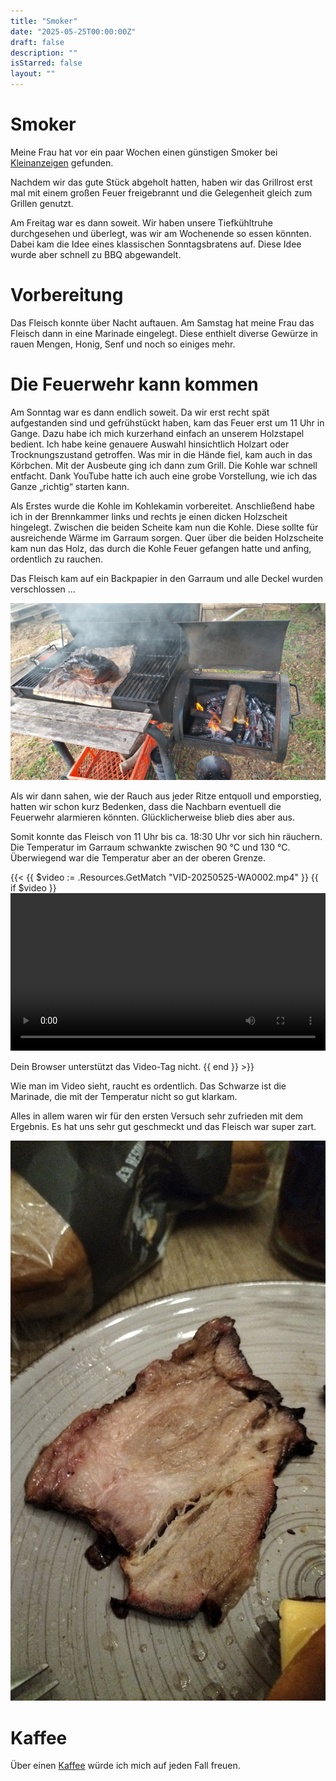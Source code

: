 ```yaml
---
title: "Smoker"
date: "2025-05-25T00:00:00Z"
draft: false
description: ""
isStarred: false
layout: ""
---
```


# Smoker

Meine Frau hat vor ein paar Wochen einen günstigen Smoker bei
[Kleinanzeigen](https://kleinanzeigen.de)
gefunden.

Nachdem wir das gute Stück abgeholt hatten, haben wir das
Grillrost erst mal mit einem großen Feuer freigebrannt
und die Gelegenheit gleich zum Grillen genutzt.

Am Freitag war es dann soweit. Wir haben unsere Tiefkühltruhe
durchgesehen und überlegt, was wir am Wochenende so
essen könnten.
Dabei kam die Idee eines klassischen Sonntagsbratens auf.
Diese Idee wurde aber schnell zu BBQ abgewandelt.

# Vorbereitung

Das Fleisch konnte über Nacht auftauen. Am Samstag hat meine Frau
das Fleisch dann in eine Marinade eingelegt.
Diese enthielt diverse Gewürze in rauen Mengen, Honig, Senf und
noch so einiges mehr.

# Die Feuerwehr kann kommen

Am Sonntag war es dann endlich soweit.
Da wir erst recht spät aufgestanden sind und gefrühstückt haben,
kam das Feuer erst um 11 Uhr in Gange.
Dazu habe ich mich kurzerhand einfach an unserem Holzstapel bedient.
Ich habe keine genauere Auswahl hinsichtlich Holzart oder Trocknungszustand getroffen.
Was mir in die Hände fiel, kam auch in das Körbchen.
Mit der Ausbeute ging ich dann zum Grill.
Die Kohle war schnell entfacht.
Dank YouTube hatte ich auch eine grobe Vorstellung, wie ich das Ganze
„richtig“ starten kann.

Als Erstes wurde die Kohle im Kohlekamin vorbereitet.
Anschließend habe ich in der Brennkammer links und rechts je einen dicken
Holzscheit hingelegt. Zwischen die beiden Scheite kam nun die Kohle.
Diese sollte für ausreichende Wärme im Garraum sorgen.
Quer über die beiden Holzscheite kam nun das Holz, das durch die Kohle
Feuer gefangen hatte und anfing, ordentlich zu rauchen.

Das Fleisch kam auf ein Backpapier in den Garraum und alle Deckel wurden
verschlossen ...

![Der Grill voll in Gange](./grill.jpg)

Als wir dann sahen, wie der Rauch aus jeder Ritze entquoll und emporstieg,
hatten wir schon kurz Bedenken, dass die Nachbarn eventuell die Feuerwehr
alarmieren könnten. Glücklicherweise blieb dies aber aus.

Somit konnte das Fleisch von 11 Uhr bis ca. 18:30 Uhr vor sich hin räuchern.
Die Temperatur im Garraum schwankte zwischen 90 °C und 130 °C. Überwiegend war
die Temperatur aber an der oberen Grenze.

{{<
{{ $video := .Resources.GetMatch "VID-20250525-WA0002.mp4" }}
{{ if $video }}
<video width="100%" controls>

<source src="{{ $video.RelPermalink }}" type="video/mp4">
Dein Browser unterstützt das Video-Tag nicht.
</video>
{{ end }}
>}}

Wie man im Video sieht, raucht es ordentlich.
Das Schwarze ist die Marinade, die mit der Temperatur nicht so gut klarkam.

Alles in allem waren wir für den ersten Versuch sehr zufrieden mit dem
Ergebnis.
Es hat uns sehr gut geschmeckt und das Fleisch war super zart.

![Das fertige Fleisch](./fleisch.jpg)

# Kaffee

Über einen
[Kaffee](https://www.buymeacoffee.com/snuppedelua)
würde ich mich auf jeden Fall freuen.
